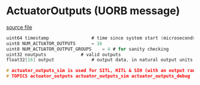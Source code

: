 # ActuatorOutputs (UORB message)

[source file](https://github.com/PX4/PX4-Autopilot/blob/main/msg/ActuatorOutputs.msg)

```c
uint64 timestamp				# time since system start (microseconds)
uint8 NUM_ACTUATOR_OUTPUTS		= 16
uint8 NUM_ACTUATOR_OUTPUT_GROUPS	= 4	# for sanity checking
uint32 noutputs				# valid outputs
float32[16] output				# output data, in natural output units

# actuator_outputs_sim is used for SITL, HITL & SIH (with an output range of [-1, 1])
# TOPICS actuator_outputs actuator_outputs_sim actuator_outputs_debug

```
